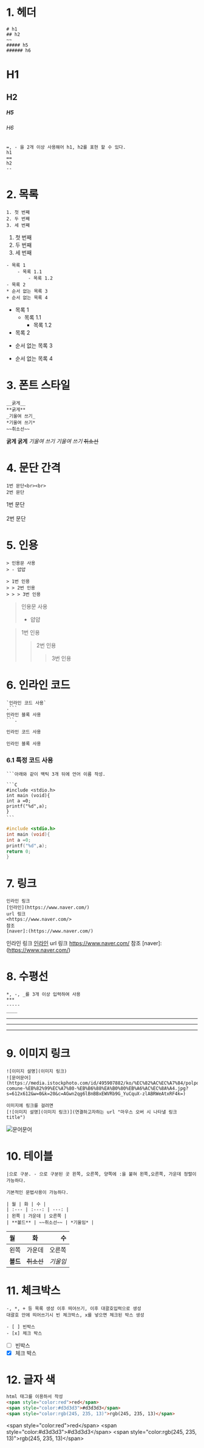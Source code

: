 # 1. 헤더
```
# h1
## h2
~~
##### h5
###### h6
```

# H1
## H2
##### H5
###### H6
```
=, - 을 2개 이상 사용해어 h1, h2를 표현 할 수 있다.
h1
==
h2
--
```
# 2. 목록
```
1. 첫 번째
2. 두 번째
3. 세 번째
```
1. 첫 번째
2. 두 번째
3. 세 번째
```
- 목록 1
    - 목록 1.1
        - 목록 1.2
- 목록 2
* 순서 없는 목록 3
+ 순서 없는 목록 4
```
- 목록 1
	-  목록 1.1
		- 목록 1.2
- 목록 2
*  순서 없는 목록 3
+ 순서 없는 목록 4
# 3. 폰트 스타일
```
__굵게__
**굵게**
_기울여 쓰기_
*기울여 쓰기*
~~취소선~~
```

__굵게__
**굵게**
_기울여 쓰기_
*기울여 쓰기*
~~취소선~~
# 4. 문단 간격
```
1번 문단<br><br>
2번 문단
```
1번 문단<br><br>
2번 문단
# 5. 인용
```
> 인용문 사용
> - 얍얍

> 1번 인용
> > 2번 인용
> > > 3번 인용
```
> 인용문 사용
> - 얍얍

> 1번 인용
> > 2번 인용
> > > 3번 인용
# 6. 인라인 코드
```
`인라인 코드 사용`
.```
인라인 블록 사용
```.
```

`인라인 코드 사용`
```
인라인 블록 사용
```

### 6.1 특정 코드 사용
````
```아래와 같이 백틱 3개 뒤에 언어 이름 작성.

```C
#include <stdio.h>
int main (void){
int a =0;
printf("%d",a);
}
```　
````

```C
#include <stdio.h>
int main (void){
int a =0;
printf("%d",a);
return 0;
}
```
# 7. 링크
```
인라인 링크
[인라인](https://www.naver.com/)
url 링크
<https://www.naver.com/>
참조
[naver]:(https://www.naver.com/)
```

인라인 링크
[인라인](https://www.naver.com/)
url 링크
<https://www.naver.com/>
참조
[naver]:(https://www.naver.com/)

# 8. 수평선
```
*, -, _를 3개 이상 입력하여 사용
***
-----
____
```

***
-----
___
# 9. 이미지 링크
```
![이미지 설명](이미지 링크)
![문어문어](https://media.istockphoto.com/id/495907882/ko/%EC%82%AC%EC%A7%84/polpo-comune-%EB%82%99%EC%A7%80-%EB%B6%88%EA%B0%80%EB%A6%AC%EC%8A%A4.jpg?s=612x612&w=0&k=20&c=AGwn2qg6lBnBBxEWVRb9G_YuCquX-zlABRWeAtxRF4k=)

이미지에 링크를 걸려면
[![이미지 설명](이미지 링크)](연결하고자하는 url "마우스 오버 시 나타낼 링크 title")
```
![문어문어](https://media.istockphoto.com/id/495907882/ko/%EC%82%AC%EC%A7%84/polpo-comune-%EB%82%99%EC%A7%80-%EB%B6%88%EA%B0%80%EB%A6%AC%EC%8A%A4.jpg?s=612x612&w=0&k=20&c=AGwn2qg6lBnBBxEWVRb9G_YuCquX-zlABRWeAtxRF4k=)

# 10. 테이블
```
|으로 구분. - 으로 구분된 곳 왼쪽, 오른쪽, 양쪽에 :을 붙혀 왼쪽,오른쪽, 가운데 정렬이 가능하다.

기본적인 문법사용이 가능하다.

| 월 | 화 | 수 |
| :--- | :---: | ---: |
| 왼쪽 | 가운데 | 오른쪽 |
| **볼드** | ~~취소선~~ | *기울임* |
```

| 월      |    화    |     수 |
| :----- | :-----: | ----: |
| 왼쪽     |   가운데   |   오른쪽 |
| **볼드** | ~~취소선~~ | *기울임* |

# 11. 체크박스
```
-, *, + 등 목록 생성 이후 띄어쓰기, 이후 대괄호입력으로 생성
대괄호 안에 띄어쓰기시 빈 체크박스, x를 넣으면 체크된 박스 생성

- [ ] 빈박스
- [x] 체크 박스
```

- [ ] 빈박스
- [x] 체크 박스

# 12. 글자 색
```html
html 태그를 이용하서 작성
<span style="color:red">red</span>
<span style="color:#d3d3d3">#d3d3d3</span>
<span style="color:rgb(245, 235, 13)">rgb(245, 235, 13)</span>
```

\<span style="color:red"\>red\<\/span\>
\<span style="color:#d3d3d3"\>#d3d3d3\<\/span\>
\<span style="color:rgb(245, 235, 13)"\>rgb(245, 235, 13)\<\/span\>
